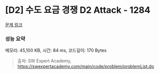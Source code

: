 # [D2] 수도 요금 경쟁 D2 Attack - 1284 

[문제 링크](https://swexpertacademy.com/main/code/problem/problemDetail.do?contestProbId=AV189xUaI8UCFAZN) 

### 성능 요약

메모리: 45,100 KB, 시간: 84 ms, 코드길이: 170 Bytes



> 출처: SW Expert Academy, https://swexpertacademy.com/main/code/problem/problemList.do